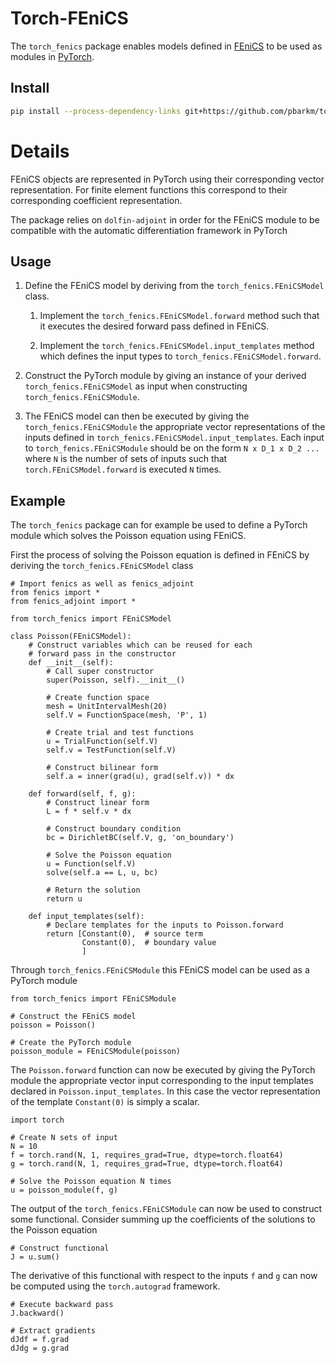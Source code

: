 # Torch-FEniCS

The `torch_fenics` package enables models defined in [FEniCS](fenicsproject.org) to be used as modules in
 [PyTorch](pytroch.org).

## Install

```bash
pip install --process-dependency-links git+https://github.com/pbarkm/torch-fenics.git@master
```

# Details

FEniCS objects are represented in PyTorch using their corresponding vector representation. For 
finite element functions this correspond to their corresponding coefficient representation. 

The package relies on `dolfin-adjoint` in order for the FEniCS module to be compatible with the
automatic differentiation framework in PyTorch

## Usage

1. Define the FEniCS model by deriving from the `torch_fenics.FEniCSModel` class.

    1. Implement the `torch_fenics.FEniCSModel.forward` method such that it executes
     the desired forward pass defined in FEniCS.
    
    2. Implement the `torch_fenics.FEniCSModel.input_templates` method which defines 
    the input types to `torch_fenics.FEniCSModel.forward`.

2. Construct the PyTorch module by giving an instance of your derived 
`torch_fenics.FEniCSModel` as input when constructing `torch_fenics.FEniCSModule`.

3. The FEniCS model can then be executed by giving the `torch_fenics.FEniCSModule` the
appropriate vector representations of the inputs defined in 
`torch_fenics.FEniCSModel.input_templates`.  Each input to `torch_fenics.FEniCSModule`
should be on the form `N x D_1 x D_2 ...` where `N` is the number of sets of inputs such that
`torch.FEniCSModel.forward` is executed `N` times.

## Example

The `torch_fenics` package can for example be used to define a PyTorch module which solves the Poisson
equation using FEniCS.

First the process of solving the Poisson equation is defined in FEniCS by deriving the `torch_fenics.FEniCSModel` class

```
# Import fenics as well as fenics_adjoint
from fenics import *
from fenics_adjoint import *

from torch_fenics import FEniCSModel

class Poisson(FEniCSModel):
    # Construct variables which can be reused for each
    # forward pass in the constructor
    def __init__(self):
        # Call super constructor
        super(Poisson, self).__init__()

        # Create function space
        mesh = UnitIntervalMesh(20)
        self.V = FunctionSpace(mesh, 'P', 1)

        # Create trial and test functions
        u = TrialFunction(self.V)
        self.v = TestFunction(self.V)

        # Construct bilinear form
        self.a = inner(grad(u), grad(self.v)) * dx

    def forward(self, f, g):
        # Construct linear form
        L = f * self.v * dx

        # Construct boundary condition
        bc = DirichletBC(self.V, g, 'on_boundary')

        # Solve the Poisson equation
        u = Function(self.V)
        solve(self.a == L, u, bc)

        # Return the solution
        return u

    def input_templates(self):
        # Declare templates for the inputs to Poisson.forward
        return [Constant(0),  # source term
                Constant(0),  # boundary value
                ]
```

Through `torch_fenics.FEniCSModule` this FEniCS model can be used as a PyTorch module

```
from torch_fenics import FEniCSModule

# Construct the FEniCS model
poisson = Poisson()

# Create the PyTorch module
poisson_module = FEniCSModule(poisson)
```

The `Poisson.forward` function can now be executed by giving the PyTorch module 
the appropriate vector input corresponding to the input templates declared in 
`Poisson.input_templates`. In this case the vector representation of the 
template `Constant(0)` is simply a scalar. 

```
import torch

# Create N sets of input
N = 10
f = torch.rand(N, 1, requires_grad=True, dtype=torch.float64)
g = torch.rand(N, 1, requires_grad=True, dtype=torch.float64)

# Solve the Poisson equation N times
u = poisson_module(f, g)
```

The output of the `torch_fenics.FEniCSModule` can now be used to construct some 
functional. Consider summing up the coefficients of the solutions to the Poisson
equation

```
# Construct functional 
J = u.sum()
```

The derivative of this functional with respect to the inputs `f` and `g` can now be
computed using the `torch.autograd` framework.

```
# Execute backward pass
J.backward() 

# Extract gradients
dJdf = f.grad
dJdg = g.grad
```